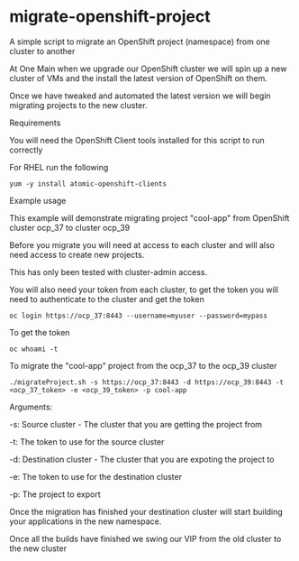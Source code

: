 # migrate-openshift-project
A simple script to migrate an OpenShift project (namespace) from one cluster to another


At One Main when we upgrade our OpenShift cluster we will spin up a new cluster of VMs and the install the latest version of OpenShift on them.

Once we have tweaked and automated the latest version we will begin migrating projects to the new cluster.

Requirements

You will need the OpenShift Client tools installed for this script to run correctly

For RHEL run the following

`yum -y install atomic-openshift-clients`

Example usage

This example will demonstrate migrating project "cool-app" from OpenShift cluster ocp_37 to cluster ocp_39

Before you migrate you will need at access to each cluster and will also need access to create new projects.

This has only been tested with cluster-admin access.

You will also need your token from each cluster, to get the token you will need to authenticate to the cluster and get the token

`oc login https://ocp_37:8443 --username=myuser --password=mypass`

To get the token

`oc whoami -t`

To migrate the "cool-app" project from the ocp_37 to the ocp_39 cluster

`./migrateProject.sh -s https://ocp_37:8443 -d https://ocp_39:8443 -t <ocp_37_token> -e <ocp_39_token> -p cool-app`

Arguments:

-s: Source cluster - The cluster that you are getting the project from

-t: The token to use for the source cluster

-d: Destination cluster - The cluster that you are expoting the project to

-e: The token to use for the destination cluster

-p: The project to export


Once the migration has finished your destination cluster will start building your applications in the new namespace.

Once all the builds have finished we swing our VIP from the old cluster to the new cluster


